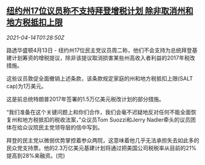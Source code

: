 <!--1618363863000-->
[纽约州17位议员称不支持拜登增税计划 除非取消州和地方税抵扣上限](https://cn.reuters.com/article/us-ny-biden-tax-plan-0414-idCNKBS2C104Y)
------

<div><i>2021-04-14T01:28:50Z</i></div><p>路透华盛顿4月13日 - 纽约州17位民主党议员周二称，他们不会支持为总统拜登基建计划筹资的增税提议，除非该提议取消损害某些州高收入者利益的2017年税改措施。</p><p>这些议员敦促全面撤销上述条款，该条款规定家庭的州和地方税抵扣上限(SALT cap)为1万美元。</p><p>这是前总统特朗普2017年签署的1.5万亿美元税改计划的部分措施。</p><p>“我们准备在这个关键问题上和你们合作，我们会毫不迟疑地反对任何不能全面恢复州和地方税抵扣的税收法案，”众议员Tom Suozzi和Jerry Nadler牵头的议员团体在给众议院民主党领导层的信中写到。</p><p>拜登的民主党以微弱优势掌控着参众两院，这意味着他几乎无法承担失去如此多的民众党支持票。他的2.3万亿美元基建计划将通过把美国公司税税率从目前的21%提高到28%来融资。(完)</p>
